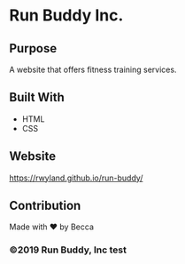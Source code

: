 # Run Buddy Inc.

## Purpose
A website that offers fitness training services.

## Built With
* HTML
* CSS

## Website
https://rwyland.github.io/run-buddy/

## Contribution
Made with ❤️ by Becca

### ©️2019 Run Buddy, Inc test
